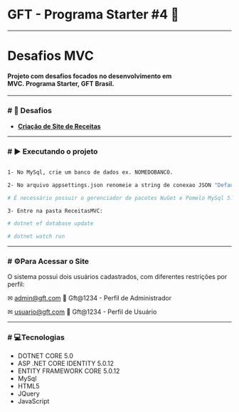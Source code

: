 <h1>GFT - Programa Starter #4 🚀</h1>

<hr>

<h1>Desafios MVC</h1>

<h4>Projeto com desafios focados no desenvolvimento em MVC. Programa Starter, GFT Brasil.</h1>
<hr>
<h3># 🏁 Desafios </h3>

- [**Criação de Site de Receitas**](https://github.com/oandreoliveira/DesafioMvc/blob/main/wwwroot/Imagens/Desafio%20MVC%20(%20Gerenciador%20de%20Receitas%20)%20(1).pdf)

<hr>

<h3># ▶️ Executando o projeto</h3>

```bash

1- No MySql, crie um banco de dados ex. NOMEDOBANCO.

2- No arquivo appsettings.json renomeie a string de conexao JSON "DefaultConnection" com o nome do banco e suas credenciais: : "Server=localhost;DataBase=NOMEDOBANCO;port=3306;Uid=root;Pwd=root"

# É necessário possuir o gerenciador de pacotes NuGet e Pomelo MySql 5.0.3

3- Entre na pasta ReceitasMVC:

# dotnet ef database update

# dotnet watch run
```
<hr>
<h3># ⚙Para Acessar o Site</h3>

O sistema possui dois usuários cadastrados, com diferentes restrições por perfil:

✉ admin@gft.com 🔑 Gft@1234 - Perfil de Administrador

✉ usuario@gft.com 🔑 Gft@1234 - Perfil de Usuário

<hr>

<h3># 💻Tecnologias</h3>

- DOTNET CORE 5.0
- ASP .NET CORE IDENTITY 5.0.12
- ENTITY FRAMEWORK CORE 5.0.12
- MySql
- HTML5
- JQuery
- JavaScript





